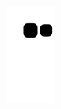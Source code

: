 ![](https://raw.githubusercontent.com/Cheung0-bit/Cheung0-bit/main/assets/github-contribution-grid-snake.svg) 